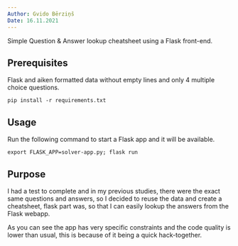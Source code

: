 ```yaml
---
Author: Gvido Bērziņš
Date: 16.11.2021
---
```


Simple Question & Answer lookup cheatsheet using a Flask front-end.

## Prerequisites

Flask and aiken formatted data without empty lines and only 4 multiple choice questions.

```
pip install -r requirements.txt
```

## Usage

Run the following command to start a Flask app and it will be available.

```
export FLASK_APP=solver-app.py; flask run
```

## Purpose

I had a test to complete and in my previous studies, there were the exact
same questions and answers, so I decided to reuse the data and create
a cheatsheet, flask part was, so that I can easily lookup the answers
from the Flask webapp.

As you can see the app has very specific constraints and the code quality
is lower than usual, this is because of it being a quick hack-together.
